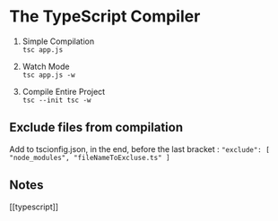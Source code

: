 # The TypeScript Compiler

1. Simple Compilation   
`
tsc app.js
`

2. Watch Mode    
`
tsc app.js -w
`

3. Compile Entire Project   
`
tsc --init
tsc -w
`
## Exclude files from compilation

Add to tscionfig.json, in the end, before the last bracket :
`
"exclude": [
    "node_modules",
    "fileNameToExcluse.ts"
]
`

## Notes

[[typescript]]

